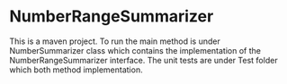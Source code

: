 # NumberRangeSummarizer

This is a maven project. To run the main method is under NumberSummarizer class which contains the implementation of the NumberRangeSummarizer interface.
The unit tests are under Test folder which both method implementation.
 
